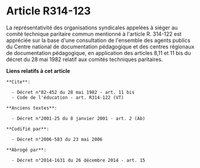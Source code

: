 # Article R314-123

La représentativité des organisations syndicales appelées à siéger au comité technique paritaire commun mentionné à l'article
R. 314-122 est appréciée sur la base d'une consultation de l'ensemble des agents publics du Centre national de documentation
pédagogique et des centres régionaux de documentation pédagogique, en application des articles 8,11 et 11 bis du décret du 28
mai 1982 relatif aux comités techniques paritaires.

**Liens relatifs à cet article**

	**Cite**:

	  - Décret n°82-452 du 28 mai 1982 - art. 11 bis
	  - Code de l'éducation - art. R314-122 (VT)

	**Anciens textes**:

	  - Décret n°2001-25 du 8 janvier 2001 - art. 2 (Ab)

	**Codifié par**:

	  - Décret n°2006-583 du 23 mai 2006

	**Abrogé par**:

	  - Décret n°2014-1631 du 26 décembre 2014 - art. 15
